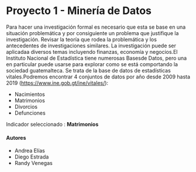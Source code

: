 # Proyecto 1 - Minería de Datos

Para hacer una investigación formal es necesario que esta se base en una situación problemática y por  consiguiente  un  problema  que  justifique  la  investigación. Revisar  la  teoría  que  rodea  la problemática y los antecedentes de investigaciones similares. La investigación puede ser aplicadaa diversos temas incluyendo finanzas, economía y negocios.El Instituto Nacional de Estadística tiene numerosas  Basesde Datos,  pero  una  en  particular  puede  usarse  para explorar como  se  está comportando  la  sociedad  guatemalteca.  Se  trata  de  la  base  de  datos  de  estadísticas  vitales.Podremos encontrar 4 conjuntos de datos por año desde 2009 hasta 2019 (https://www.ine.gob.gt/ine/vitales/):
- Nacimientos
- Matrimonios
- Divorcios
- Defunciones

Indicador seleccionado : **Matrimonios**

#### Autores
- Andrea Elías
- Diego Estrada
- Randy Venegas

